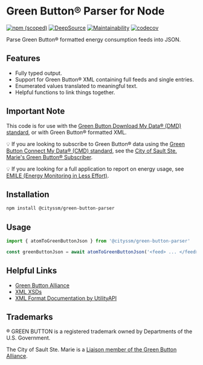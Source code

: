 # Green Button® Parser for Node

[![npm (scoped)](https://img.shields.io/npm/v/%40cityssm/green-button-parser)](https://www.npmjs.com/package/@cityssm/green-button-parser)
[![DeepSource](https://app.deepsource.com/gh/cityssm/node-green-button-parser.svg/?label=active+issues&show_trend=true&token=LAEc-5uihnFgNpJWscc1Kj1t)](https://app.deepsource.com/gh/cityssm/node-green-button-parser/?ref=repository-badge)
[![Maintainability](https://api.codeclimate.com/v1/badges/ad98bbdea3b40237515e/maintainability)](https://codeclimate.com/github/cityssm/node-green-button-parser/maintainability)
[![codecov](https://codecov.io/gh/cityssm/node-green-button-parser/branch/main/graph/badge.svg?token=9BJU6NU0WR)](https://codecov.io/gh/cityssm/node-green-button-parser)

Parse Green Button® formatted energy consumption feeds into JSON.

## Features

- Fully typed output.
- Support for Green Button® XML containing full feeds and single entries.
- Enumerated values translated to meaningful text.
- Helpful functions to link things together.

## Important Note

This code is for use with the
[Green Button Download My Data® (DMD) standard](https://www.greenbuttonalliance.org/green-button-download-my-data-dmd),
or with Green Button® formatted XML.

💡 If you are looking to subscribe to Green Button® data using the
[Green Button Connect My Data® (CMD) standard](https://www.greenbuttonalliance.org/green-button-connect-my-data-cmd),
see the
[City of Sault Ste. Marie's Green Button® Subscriber](https://github.com/cityssm/node-green-button-subscriber).

💡 If you are looking for a full application to report on energy usage,
see [EMILE (Energy Monitoring in Less Effort)](https://github.com/cityssm/EMILE).

## Installation

```sh
npm install @cityssm/green-button-parser
```

## Usage

```javascript
import { atomToGreenButtonJson } from '@cityssm/green-button-parser'

const greenButtonJson = await atomToGreenButtonJson('<feed> ... </feed>')
```

## Helpful Links

- [Green Button Alliance](https://www.greenbuttonalliance.org/)
- [XML XSDs](https://github.com/GreenButtonAlliance/OpenESPI-Common-java/tree/master/src/main/resources/schemas)
- [XML Format Documentation by UtilityAPI](https://utilityapi.com/docs/greenbutton/xml)

## Trademarks

® GREEN BUTTON is a registered trademark owned by Departments of the U.S. Government.

The City of Sault Ste. Marie is a [Liaison member of the Green Button Alliance](https://www.greenbuttonalliance.org/members/sault-ste-marie).
